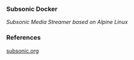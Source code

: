 ### Subsonic Docker

*Subsonic Media Streamer based on Alpine Linux*

### References

[subsonic.org](http://www.subsonic.org/)